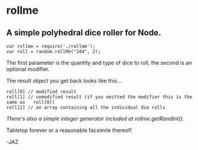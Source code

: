 rollme
======

A simple polyhedral dice roller for Node.
-----------------------------------------
~~~
var rollme = require('./rollme');  
var roll = random.rollMe("2d4", 2);
~~~

The first parameter is the quantity and type of dice to roll, the second is an optional modifier.

The result object you get back looks like this...
~~~
roll[0] // modified result  
roll[1] // unmodified result (if you omitted the modifier this is the same as   roll[0])  
roll[2] // an array containing all the individual die rolls  
~~~

_There's also a simple integer generator included at rollme.getRandInt()._

Tabletop forever or a reasonable facsimile thereof!

-JAZ